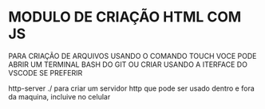 # MODULO DE CRIAÇÃO HTML COM JS

PARA CRIAÇÃO DE ARQUIVOS USANDO O COMANDO TOUCH VOCE PODE ABRIR UM TERMINAL BASH DO GIT OU CRIAR USANDO A ITERFACE DO VSCODE SE PREFERIR

http-server ./ para criar um servidor http que pode ser usado dentro e fora da maquina, incluive no celular


